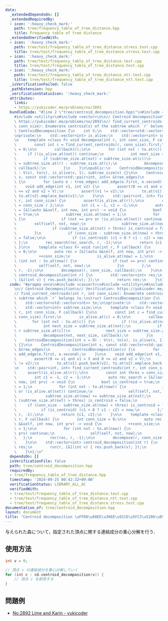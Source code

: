 ```yaml
---
data:
  _extendedDependsOn: []
  _extendedRequiredBy:
  - icon: ':heavy_check_mark:'
    path: tree/frequency_table_of_tree_distance.hpp
    title: Frequency table of tree distance
  _extendedVerifiedWith:
  - icon: ':heavy_check_mark:'
    path: tree/test/frequency_table_of_tree_distance.stress.test.cpp
    title: tree/test/frequency_table_of_tree_distance.stress.test.cpp
  - icon: ':heavy_check_mark:'
    path: tree/test/frequency_table_of_tree_distance.test.cpp
    title: tree/test/frequency_table_of_tree_distance.test.cpp
  - icon: ':heavy_check_mark:'
    path: tree/test/frequency_table_of_tree_distance_ntt.test.cpp
    title: tree/test/frequency_table_of_tree_distance_ntt.test.cpp
  _isVerificationFailed: false
  _pathExtension: hpp
  _verificationStatusIcon: ':heavy_check_mark:'
  attributes:
    links:
    - https://yukicoder.me/problems/no/2892
  bundledCode: "#line 2 \"tree/centroid_decomposition.hpp\"\n#include <cassert>\n\
    #include <utility>\n#include <vector>\n\n// Centroid Decomposition\n// Verification:\
    \ https://yukicoder.me/problems/no/2892\n// find_current_centroids(int r, int\
    \ conn_size): Enumerate centroid(s) of the subtree which `r` belongs to.\nstruct\
    \ CentroidDecomposition {\n    int V;\n    std::vector<std::vector<int>> to;\n\
    \nprivate:\n    std::vector<int> is_alive;\n    std::vector<int> subtree_size;\n\
    \n    template <class F> void decompose(int r, int conn_size, F callback) {\n\n\
    \        const int c = find_current_centroids(r, conn_size).first;\n        is_alive.at(c)\
    \ = 0;\n\n        callback(c);\n\n        for (int nxt : to.at(c)) {\n       \
    \     if (!is_alive.at(nxt)) continue;\n            int next_size = subtree_size.at(nxt);\n\
    \            if (subtree_size.at(nxt) > subtree_size.at(c))\n                next_size\
    \ = subtree_size.at(r) - subtree_size.at(c);\n            decompose(nxt, next_size,\
    \ callback);\n        }\n    }\n\npublic:\n    CentroidDecomposition(int v = 0)\
    \ : V(v), to(v), is_alive(v, 1), subtree_size(v) {}\n\n    CentroidDecomposition(int\
    \ v, const std::vector<std::pair<int, int>> &tree_edges)\n        : CentroidDecomposition(v)\
    \ {\n        for (auto e : tree_edges) add_edge(e.first, e.second);\n    }\n\n\
    \    void add_edge(int v1, int v2) {\n        assert(0 <= v1 and v1 < V and 0\
    \ <= v2 and v2 < V);\n        assert(v1 != v2);\n        to.at(v1).push_back(v2),\
    \ to.at(v2).emplace_back(v1);\n    }\n\n    std::pair<int, int> find_current_centroids(int\
    \ r, int conn_size) {\n        assert(is_alive.at(r));\n\n        const int thres\
    \ = conn_size / 2;\n\n        int c1 = -1, c2 = -1;\n\n        auto rec_search\
    \ = [&](auto &&self, int now, int prv) -> void {\n            bool is_centroid\
    \ = true;\n            subtree_size.at(now) = 1;\n            for (int nxt : to.at(now))\
    \ {\n                if (nxt == prv or !is_alive.at(nxt)) continue;\n        \
    \        self(self, nxt, now);\n                subtree_size.at(now) += subtree_size.at(nxt);\n\
    \                if (subtree_size.at(nxt) > thres) is_centroid = false;\n    \
    \        }\n            if (conn_size - subtree_size.at(now) > thres) is_centroid\
    \ = false;\n\n            if (is_centroid) (c1 < 0 ? c1 : c2) = now;\n       \
    \ };\n        rec_search(rec_search, r, -1);\n\n        return {c1, c2};\n   \
    \ }\n\n    template <class F> void run(int r, F callback) {\n        int conn_size\
    \ = 0;\n\n        auto rec = [&](auto &&self, int now, int prv) -> void {\n  \
    \          ++conn_size;\n            is_alive.at(now) = 1;\n\n            for\
    \ (int nxt : to.at(now)) {\n                if (nxt == prv) continue;\n      \
    \          self(self, nxt, now);\n            }\n        };\n        rec(rec,\
    \ r, -1);\n\n        decompose(r, conn_size, callback);\n    }\n\n    std::vector<int>\
    \ centroid_decomposition(int r) {\n        std::vector<int> res;\n        run(r,\
    \ [&](int v) { res.push_back(v); });\n        return res;\n    }\n};\n"
  code: "#pragma once\n#include <cassert>\n#include <utility>\n#include <vector>\n\
    \n// Centroid Decomposition\n// Verification: https://yukicoder.me/problems/no/2892\n\
    // find_current_centroids(int r, int conn_size): Enumerate centroid(s) of the\
    \ subtree which `r` belongs to.\nstruct CentroidDecomposition {\n    int V;\n\
    \    std::vector<std::vector<int>> to;\n\nprivate:\n    std::vector<int> is_alive;\n\
    \    std::vector<int> subtree_size;\n\n    template <class F> void decompose(int\
    \ r, int conn_size, F callback) {\n\n        const int c = find_current_centroids(r,\
    \ conn_size).first;\n        is_alive.at(c) = 0;\n\n        callback(c);\n\n \
    \       for (int nxt : to.at(c)) {\n            if (!is_alive.at(nxt)) continue;\n\
    \            int next_size = subtree_size.at(nxt);\n            if (subtree_size.at(nxt)\
    \ > subtree_size.at(c))\n                next_size = subtree_size.at(r) - subtree_size.at(c);\n\
    \            decompose(nxt, next_size, callback);\n        }\n    }\n\npublic:\n\
    \    CentroidDecomposition(int v = 0) : V(v), to(v), is_alive(v, 1), subtree_size(v)\
    \ {}\n\n    CentroidDecomposition(int v, const std::vector<std::pair<int, int>>\
    \ &tree_edges)\n        : CentroidDecomposition(v) {\n        for (auto e : tree_edges)\
    \ add_edge(e.first, e.second);\n    }\n\n    void add_edge(int v1, int v2) {\n\
    \        assert(0 <= v1 and v1 < V and 0 <= v2 and v2 < V);\n        assert(v1\
    \ != v2);\n        to.at(v1).push_back(v2), to.at(v2).emplace_back(v1);\n    }\n\
    \n    std::pair<int, int> find_current_centroids(int r, int conn_size) {\n   \
    \     assert(is_alive.at(r));\n\n        const int thres = conn_size / 2;\n\n\
    \        int c1 = -1, c2 = -1;\n\n        auto rec_search = [&](auto &&self, int\
    \ now, int prv) -> void {\n            bool is_centroid = true;\n            subtree_size.at(now)\
    \ = 1;\n            for (int nxt : to.at(now)) {\n                if (nxt == prv\
    \ or !is_alive.at(nxt)) continue;\n                self(self, nxt, now);\n   \
    \             subtree_size.at(now) += subtree_size.at(nxt);\n                if\
    \ (subtree_size.at(nxt) > thres) is_centroid = false;\n            }\n       \
    \     if (conn_size - subtree_size.at(now) > thres) is_centroid = false;\n\n \
    \           if (is_centroid) (c1 < 0 ? c1 : c2) = now;\n        };\n        rec_search(rec_search,\
    \ r, -1);\n\n        return {c1, c2};\n    }\n\n    template <class F> void run(int\
    \ r, F callback) {\n        int conn_size = 0;\n\n        auto rec = [&](auto\
    \ &&self, int now, int prv) -> void {\n            ++conn_size;\n            is_alive.at(now)\
    \ = 1;\n\n            for (int nxt : to.at(now)) {\n                if (nxt ==\
    \ prv) continue;\n                self(self, nxt, now);\n            }\n     \
    \   };\n        rec(rec, r, -1);\n\n        decompose(r, conn_size, callback);\n\
    \    }\n\n    std::vector<int> centroid_decomposition(int r) {\n        std::vector<int>\
    \ res;\n        run(r, [&](int v) { res.push_back(v); });\n        return res;\n\
    \    }\n};\n"
  dependsOn: []
  isVerificationFile: false
  path: tree/centroid_decomposition.hpp
  requiredBy:
  - tree/frequency_table_of_tree_distance.hpp
  timestamp: '2024-09-25 00:42:32+09:00'
  verificationStatus: LIBRARY_ALL_AC
  verifiedWith:
  - tree/test/frequency_table_of_tree_distance.test.cpp
  - tree/test/frequency_table_of_tree_distance_ntt.test.cpp
  - tree/test/frequency_table_of_tree_distance.stress.test.cpp
documentation_of: tree/centroid_decomposition.hpp
layout: document
title: "Centroid decomposition \uFF08\u68EE\u306E\u91CD\u5FC3\u5206\u89E3\uFF09"
---
```


与えられた森について，指定された頂点に関する連結成分の重心分解を行う．

## 使用方法

```cpp
int v = 0;

// 頂点 v の連結成分を重心分解していく
for (int c : cd.centroid_decomposition(v)) {
    // 頂点 c を削除する
}
```

## 問題例

- [No.2892 Lime and Karin - yukicoder](https://yukicoder.me/problems/no/2892)
